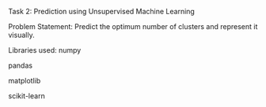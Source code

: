 Task 2: Prediction using Unsupervised Machine Learning

Problem Statement: Predict the optimum number of clusters and represent it visually.

Libraries used: 
numpy

pandas

matplotlib

scikit-learn
